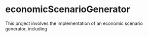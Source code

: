 # economicScenarioGenerator
This project involves the implementation of an economic scenario generator, including
